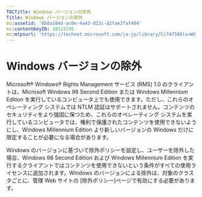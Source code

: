 ```yaml
---
TOCTitle: Windows バージョンの除外
Title: Windows バージョンの除外
ms:assetid: '8b8a184d-ac0e-4a43-822c-d2fae2faf484'
ms:contentKeyID: 18122245
ms:mtpsurl: 'https://technet.microsoft.com/ja-jp/library/Cc747590(v=WS.10)'
---
```


Windows バージョンの除外
========================

Microsoft® Windows® Rights Management サービス (RMS) 1.0 のクライアントは、Microsoft Windows 98 Second Edition または Windows Millennium Edition を実行しているコンピュータ上でも使用できます。ただし、これらのオペレーティング システムでは NTLM 認証はサポートされません。コンテンツのセキュリティをより強固に保つため、これらのオペレーティング システムを実行しているコンピュータでは、権利で保護されたコンテンツを使用できないようにし、Windows Millennium Edition より新しいバージョンの Windows だけに限定することが必要になる場合があります。

Windows のバージョンに基づいて除外ポリシーを設定し、ユーザーを除外した場合、Windows 98 Second Edition および Windows Millennium Edition を実行するクライアントではコンテンツを使用できないという条件がすべての使用ライセンスに追加されます。Windows のバージョンによる除外は、対象のクラスタごとに、管理 Web サイトの \[除外ポリシー\]ページで有効にする必要があります。
